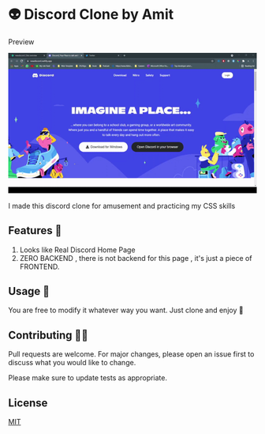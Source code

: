 # 👽 Discord Clone by Amit

Preview

![Discord Clone](./Images/websiteintro.gif)


I made this discord clone for amusement and practicing my CSS skills

## Features 🌟

1. Looks like Real Discord Home Page
1. ZERO BACKEND , there is not backend for this page , it's just a piece of FRONTEND.

## Usage 🐺
You are free to modify it whatever way you want. Just clone and enjoy 🚀

## Contributing 🤝🏼
Pull requests are welcome. For major changes, please open an issue first to discuss what you would like to change.

Please make sure to update tests as appropriate.

## License
[MIT](https://choosealicense.com/licenses/mit/)
